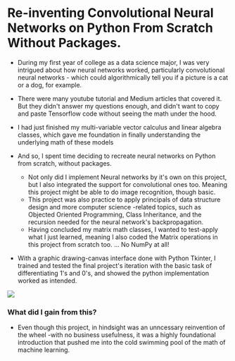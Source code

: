 # Re-inventing Convolutional Neural Networks on Python From Scratch Without Packages.

* During my first year of college as a data science major, I was very intrigued about how neural networks worked, particularly convolutional neural networks - which could algorithmically tell you if a picture is a cat or a dog, for example. 
* There were many youtube tutorial and Medium articles that covered it. But they didn't answer my questions enough, and didn't want to copy and paste Tensorflow code without seeing the math under the hood.
* I had just finished my multi-variable vector calculus and linear algebra classes, which gave me foundation in finally understanding the underlying math of these models
* And so, I spent time deciding to recreate neural networks on Python from scratch, without packages. 
    * Not only did I implement Neural networks by it's own on this project, but I also integrated the support for convolutional ones too. Meaning this project might be able to do image recognition, though basic.
    * This project was also practice to apply principals of data structure design and more computer science -related topics, such as Objected Oriented Programming, Class Inheritance, and the recursion needed for the neural network's backpropagation.
    * Having concluded my matrix math classes, I wanted to test-apply what I just learned, meaning I also coded the Matrix operations in this project from scratch too. ... No NumPy at all!

* With a graphic drawing-canvas interface done with Python Tkinter, I trained and tested the final project's iteration with the basic task of differentiating 1's and 0's, and showed the python implementation worked as intended.

![](images/images_HomemadeTF/bootlegCNN_demo_gif.gif)

### What did I gain from this?
* Even though this project, in hindsight was an unncessary reinvention of the wheel -with no business usefulness, it was a highly foundational introduction that pushed me into the cold swimming pool of the math of machine learning. 
